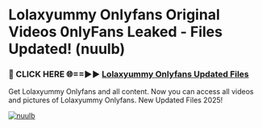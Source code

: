 # Lolaxyummy Onlyfans Original Videos 0nlyFans Leaked - Files Updated! (nuulb)

<h3>🔴 CLICK HERE 🌐==►► <a href="https://tinyurl.com/ehrbuxhb" rel="nofollow">Lolaxyummy Onlyfans Updated Files</a></h3>

Get Lolaxyummy Onlyfans and all content. Now you can access all videos and pictures of Lolaxyummy Onlyfans. New Updated Files 2025!

[![nuulb](https://i.imgur.com/lVYEuWS.gif)](https://tinyurl.com/ehrbuxhb)
